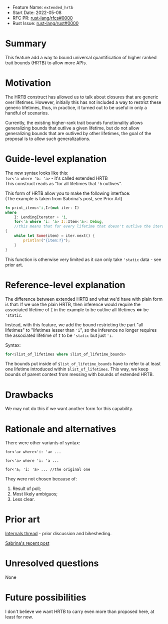 - Feature Name: `extended_hrtb`
- Start Date: 2022-05-08
- RFC PR: [rust-lang/rfcs#0000](https://github.com/rust-lang/rfcs/pull/3621)
- Rust Issue: [rust-lang/rust#0000](https://github.com/rust-lang/rust/issues/0000)

# Summary
[summary]: #summary

This feature add a way to bound universal quantification of higher ranked trait bounds (HRTB) to allow more APIs.

# Motivation
[motivation]: #motivation

The HRTB construct has allowed us to talk about closures that are generic over lifetimes. However, initially this has not included a way to restrict these generic lifetimes, thus, in practice, it turned out to be useful in only a handful of scenarios.

Currently, the existing higher-rank trait bounds functionality allows generalizing bounds that outlive a given lifetime, but do not allow generalizing bounds that are outlived by other lifetimes, the goal of the proposal is to allow such generalizations.

# Guide-level explanation
[guide-level-explanation]: #guide-level-explanation

The new syntax looks like this:\
`for<'a where 'b: 'a>` - it's called extended HRTB\
This construct reads as "for all lifetimes that `'b` outlives".

This form of HRTB allow you to make the following interface:\
(The example is taken from Sabrina's post, see Prior Art)
```rust
fn print_items<'i,I>(mut iter: I)
where
	I: LendingIterator + 'i,
	for<'a where 'i: 'a> I::Item<'a>: Debug,
    //this means that for every lifetime that doesn't outlive the iterator, `Item: Debug` is true.
{
	while let Some(item) = iter.next() {
		println!("{item:?}");
	}
}
```

This function is otherwise very limited as it can only take `'static` data - see prior art.

# Reference-level explanation
[reference-level-explanation]: #reference-level-explanation

The difference between extended HRTB and what we'd have with plain form is that:
If we use the plain HRTB, then inference would require the associated lifetime of `I` in the example to be outlive all lifetimes <=> be `'static`.

Instead, with this feature, we add the bound restricting the part "all lifetimes" to "lifetimes lesser than `'i`", so the inference no longer requires the associated lifetime of `I` to be `'static` but just `'i`.

Syntax:
```rust
for<$list_of_lifetimes where $list_of_lifetime_bounds>
```

The bounds put inside of `$list_of_lifetime_bounds` have to refer to at least one lifetime introduced within `$list_of_lifetimes`. This way, we keep bounds of parent context from messing with bounds of extended HRTB.

# Drawbacks
[drawbacks]: #drawbacks

We may not do this if we want another form for this capability.

# Rationale and alternatives
[rationale-and-alternatives]: #rationale-and-alternatives

There were other variants of syntax:
```
for<'a> where<'i: 'a> ...

for<'a> where 'i: 'a ...

for<'a; 'i: 'a> ... //the original one
```
They were not chosen because of:
1. Result of poll;
2. Most likely ambiguos;
3. Less clear.

# Prior art
[prior-art]: #prior-art

[Internals thread](https://internals.rust-lang.org/t/extending-for-a-construct/16581) - prior discussion and bikesheding.

[Sabrina's recent post](https://sabrinajewson.org/blog/the-better-alternative-to-lifetime-gats#where-real-gats-fall-short)

# Unresolved questions
[unresolved-questions]: #unresolved-questions

None

# Future possibilities
[future-possibilities]: #future-possibilities

I don't believe we want HRTB to carry even more than proposed here, at least for now.

